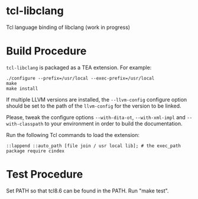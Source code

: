 tcl-libclang
============

Tcl language binding of libclang (work in progress)

Build Procedure
===============

`tcl-libclang` is packaged as a TEA extension.  For example:

~~~{.sh}
./configure --prefix=/usr/local --exec-prefix=/usr/local
make
make install
~~~

If multiple LLVM versions are installed, the `--llvm-config` configure option should be set to the path of the `llvm-config` for the version to be linked.

Please, tweak the configure options `--with-dita-ot`, `--with-xml-impl` and `--with-classpath` to your environment in order to build the documentation.

Run the following Tcl commands to load the extension:

~~~{.tcl}
::lappend ::auto_path [file join / usr local lib]; # the exec_path
package require cindex 
~~~

Test Procedure
==============

Set PATH so that tcl8.6 can be found in the PATH.
Run "make test".
